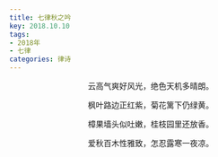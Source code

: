 ```yaml
---
title: 七律秋之吟
key: 2018.10.10
tags: 
- 2018年 
- 七律
categories: 律诗
---
```


<p align="center">云高气爽好风光，绝色天机多晴朗。
</p>
<p align="center">枫叶路边正红紫，菊花篱下仍绿黄。
</p>
<p align="center">樟果墙头似吐嫩，桂枝园里还放香。
</p>
<p align="center">爱秋百木性雅致，怎忍露寒一夜凉。
</p>
